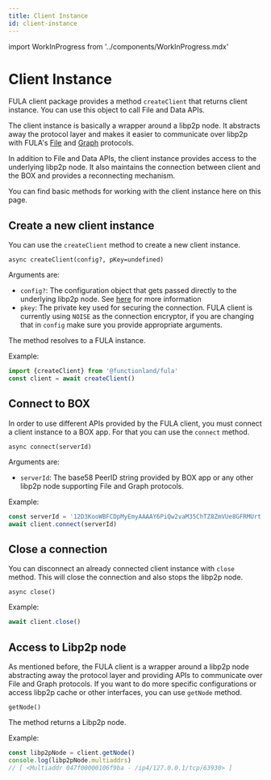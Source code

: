 ```yaml
---
title: Client Instance
id: client-instance
---
```

import WorkInProgress from '../components/WorkInProgress.mdx'

# Client Instance
FULA client package provides a method `createClient` that returns client instance. You can use this object to call File and Data APIs.

The client instance is basically a wrapper around a libp2p node. It abstracts away the protocol layer and makes it easier to communicate over libp2p with FULA's [File](https://github.com/functionland/fula/tree/0766d2e4ab56b423a00f2c28a132ea1a8f871164/protocols/file) and [Graph](https://github.com/functionland/fula/tree/0766d2e4ab56b423a00f2c28a132ea1a8f871164/protocols/graph) protocols.

In addition to File and Data APIs, the client instance provides access to the underlying libp2p node. It also maintains the connection between client and the BOX and provides a reconnecting mechanism.

You can find basic methods for working with the client instance here on this page.

## Create a new client instance
You can use the `createClient` method to create a new client instance.

`async createClient(config?, pKey=undefined)`

Arguments are:
- `config?`: The configuration object that gets passed directly to the underlying libp2p node. See [here](https://github.com/libp2p/js-libp2p/blob/master/doc/CONFIGURATION.md) for more information
- `pkey`: The private key used for securing the connection. FULA client is currently using `NOISE` as the connection encryptor, if you are changing that in `config` make sure you provide appropriate arguments.

The method resolves to a FULA instance.

Example:
```javascript
import {createClient} from '@functionland/fula'
const client = await createClient()
```

## Connect to BOX
In order to use different APIs provided by the FULA client, you must connect a client instance to a BOX app. For that you can use the `connect` method.

`async connect(serverId)`

Arguments are:
- `serverId`: The base58 PeerID string provided by BOX app or any other libp2p node supporting File and Graph protocols.

Example:
```javascript
const serverId = '12D3KooWBFCDpMyEmyAAAAY6PiQw2vaM35ChTZ8ZmVUe8GFRMUrt' // copied from box app
await client.connect(serverId)
```

## Close a connection
You can disconnect an already connected client instance with `close` method. This will close the connection and also stops the libp2p node.

`async close()`

Example:
```javascript
await client.close()
```


## Access to Libp2p node
As mentioned before, the FULA client is a wrapper around a libp2p node abstracting away the protocol layer and providing APIs to communicate over File and Graph protocols. If you want to do more specific configurations or access libp2p cache or other interfaces, you can use `getNode` method.

`getNode()`

The method returns a Libp2p node.

Example:
```javascript
const libp2pNode = client.getNode()
console.log(libp2pNode.multiaddrs)
// [ <Multiaddr 047f00000106f9ba - /ip4/127.0.0.1/tcp/63930> ]
```


<WorkInProgress />